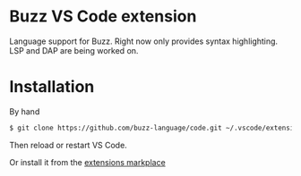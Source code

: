 # Buzz VS Code extension

Language support for Buzz. Right now only provides syntax highlighting. LSP and DAP are being worked on.

# Installation

By hand

```bash
$ git clone https://github.com/buzz-language/code.git ~/.vscode/extensions/giann.buzz-0.0.1
```

Then reload or restart VS Code.

Or install it from the [extensions markplace](https://marketplace.visualstudio.com/items?itemName=giann.buzz)